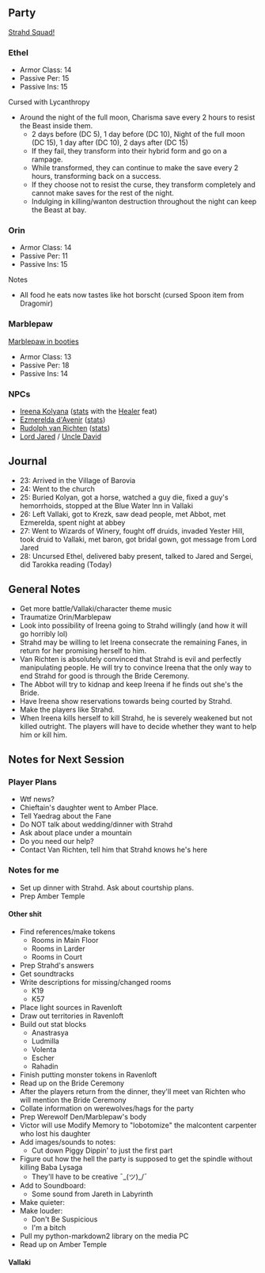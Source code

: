 <script type="module">
    import { init_links } from "/js/common/visual_aid_backend.js";
    init_links();
</script>

## Party

[Strahd Squad!](^curse_of_strahd/Strahd_Squad.png)

### Ethel

* Armor Class: 14
* Passive Per: 15
* Passive Ins: 15

Cursed with Lycanthropy

* Around the night of the full moon, Charisma save every 2 hours to resist the Beast inside them.
  * 2 days before (DC 5), 1 day before (DC 10), Night of the full moon (DC 15), 1 day after (DC 10), 2 days after (DC 15)
  * If they fail, they transform into their hybrid form and go on a rampage.
  * While transformed, they can continue to make the save every 2 hours, transforming back on a success.
  * If they choose not to resist the curse, they transform completely and cannot make saves for the rest of the night.
  * Indulging in killing/wanton destruction throughout the night can keep the Beast at bay.

### Orin

* Armor Class: 14
* Passive Per: 11
* Passive Ins: 15

Notes

* All food he eats now tastes like hot borscht (cursed Spoon item from Dragomir)

### Marblepaw

[Marblepaw in booties](^curse_of_strahd/marblepaw_booties.jpg)

* Armor Class: 13
* Passive Per: 18
* Passive Ins: 14

### NPCs

* [Ireena Kolyana](^curse_of_strahd/ireena.jpg) ([stats](/dnd/monster/Noble) with the [Healer](/dnd/general/Feats#Healer) feat)
* [Ezmerelda d'Avenir](^curse_of_strahd/ezmerelda_2.jpg) ([stats](https://5e.tools/bestiary.html#ezmerelda%20d'avenir_cos))
* [Rudolph van Richten](^curse_of_strahd/rudolph_van_richten.jpg) ([stats](https://5e.tools/bestiary.html#rictavio_cos))
* [Lord Jared](^lord_jared.jpg) / [Uncle David](^uncle_david.jpg)

## Journal

* 23: Arrived in the Village of Barovia
* 24: Went to the church
* 25: Buried Kolyan, got a horse, watched a guy die, fixed a guy's hemorrhoids, stopped at the Blue Water Inn in Vallaki
* 26: Left Vallaki, got to Krezk, saw dead people, met Abbot, met Ezmerelda, spent night at abbey
* 27: Went to Wizards of Winery, fought off druids, invaded Yester Hill, took druid to Vallaki, met baron, got bridal gown, got message from Lord Jared
* 28: Uncursed Ethel, delivered baby present, talked to Jared and Sergei, did Tarokka reading (Today)

## General Notes

* Get more battle/Vallaki/character theme music
* Traumatize Orin/Marblepaw
* Look into possibility of Ireena going to Strahd willingly (and how it will go horribly lol)
* Strahd may be willing to let Ireena consecrate the remaining Fanes, in return for her promising herself to him.
* Van Richten is absolutely convinced that Strahd is evil and perfectly manipulating people. He will try to convince Ireena that the only way to end Strahd for good is through the Bride Ceremony.
* The Abbot will try to kidnap and keep Ireena if he finds out she's the Bride.
* Have Ireena show reservations towards being courted by Strahd.
* Make the players like Strahd.
* When Ireena kills herself to kill Strahd, he is severely weakened but not killed outright. The players will have to decide whether they want to help him or kill him.

## Notes for Next Session

### Player Plans

* Wtf news?
* Chieftain's daughter went to Amber Place.
* Tell Yaedrag about the Fane
* Do NOT talk about wedding/dinner with Strahd
* Ask about place under a mountain
* Do you need our help?
* Contact Van Richten, tell him that Strahd knows he's here

### Notes for me

* Set up dinner with Strahd. Ask about courtship plans.
* Prep Amber Temple

#### Other shit

* Find references/make tokens
  * Rooms in Main Floor
  * Rooms in Larder
  * Rooms in Court
* Prep Strahd's answers
* Get soundtracks
* Write descriptions for missing/changed rooms
  * K19
  * K57
* Place light sources in Ravenloft
* Draw out territories in Ravenloft
* Build out stat blocks
  * Anastrasya
  * Ludmilla
  * Volenta
  * Escher
  * Rahadin
* Finish putting monster tokens in Ravenloft
* Read up on the Bride Ceremony
* After the players return from the dinner, they'll meet van Richten who will mention the Bride Ceremony 
* Collate information on werewolves/hags for the party
* Prep Werewolf Den/Marblepaw's body
* Victor will use Modify Memory to "lobotomize" the malcontent carpenter who lost his daughter
* Add images/sounds to notes:
  * Cut down Piggy Dippin' to just the first part
* Figure out how the hell the party is supposed to get the spindle without killing Baba Lysaga
  * They'll have to be creative ¯\_(ツ)_/¯
* Add to Soundboard:
  * Some sound from Jareth in Labyrinth
* Make quieter:
* Make louder:
  * Don't Be Suspicious
  * I'm a bitch
* Pull my python-markdown2 library on the media PC
* Read up on Amber Temple

#### Vallaki
